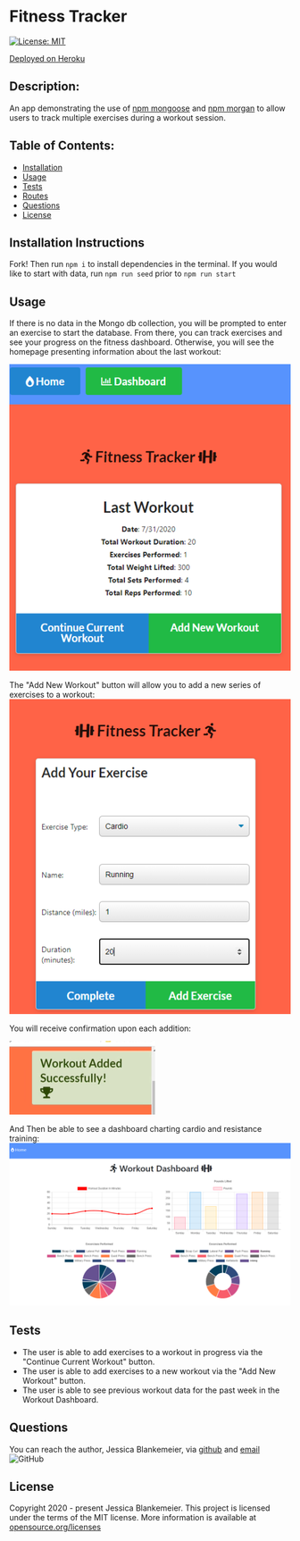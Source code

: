 # Fitness Tracker
[![License: MIT](https://img.shields.io/badge/License-MIT-yellow.svg)](https://opensource.org/licenses/MIT)

[Deployed on Heroku](https://whispering-wave-78306.herokuapp.com/)
## Description:  
 An app demonstrating the use of [npm mongoose](https://www.npmjs.com/package/mongoose) and [npm morgan](https://www.npmjs.com/package/morgan) to allow users to track multiple exercises during a workout session. 

    
## Table of Contents:
* [Installation](#installation-instructions)
* [Usage](#usage)
* [Tests](#tests)
* [Routes](/routes.md)
* [Questions](#questions)
* [License](#license-info)


## Installation Instructions
Fork! Then run `npm i` to install dependencies in the terminal. If you would like to start with data, run `npm run seed` prior to `npm run start`

## Usage
If there is no data in the Mongo db collection, you will be prompted to enter an exercise to start the database. From there, you can track exercises and see your progress on the fitness dashboard. Otherwise, you will see the homepage presenting information about the last workout:

![](/public/images/home-with-data.PNG)

The "Add New Workout" button will allow you to add a new series of exercises to a workout:
![](/public/images/add-excercise.PNG)

You will receive confirmation upon each addition:

![](/public/images/confirmation.PNG)

And Then be able to see a dashboard charting cardio and resistance training:
![](/public/images/Workout-Dashboard.PNG)

## Tests
* The user is able to add exercises to a workout in progress via the "Continue Current Workout" button.
* The user is able to add exercises to a new workout via the "Add New Workout" button.
* The user is able to see previous workout data for the past week in the Workout Dashboard.

## Questions
You can reach the author, Jessica Blankemeier, via [github](http://github.com/jessicablank) and [email](mailto:jessicablankemeier@gmail.com)
![GitHub](https://img.shields.io/github/followers/jessicablank?label=follow&style=social)

## License
Copyright 2020 - present Jessica Blankemeier.
This project is licensed under the terms of the MIT license. 
More information is available at [opensource.org/licenses](https://opensource.org/licenses/MIT)
